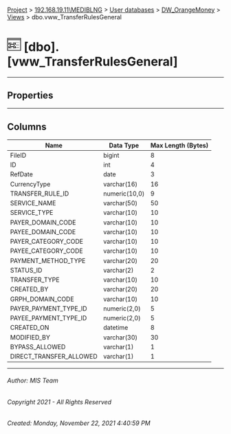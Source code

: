 #### 

[Project](../../../../index.md) > [192.168.19.11\\MEDIBLNG](../../../index.md) > [User databases](../../index.md) > [DW_OrangeMoney](../index.md) > [Views](Views.md) > dbo.vww_TransferRulesGeneral

# ![Views](../../../../Images/View32.png) [dbo].[vww_TransferRulesGeneral]

---

## <a name="#properties"></a>Properties



---

## <a name="#columns"></a>Columns

| Name | Data Type | Max Length (Bytes) |
|---|---|---|
| FileID | bigint | 8 |
| ID | int | 4 |
| RefDate | date | 3 |
| CurrencyType | varchar(16) | 16 |
| TRANSFER_RULE_ID | numeric(10,0) | 9 |
| SERVICE_NAME | varchar(50) | 50 |
| SERVICE_TYPE | varchar(10) | 10 |
| PAYER_DOMAIN_CODE | varchar(10) | 10 |
| PAYEE_DOMAIN_CODE | varchar(10) | 10 |
| PAYER_CATEGORY_CODE | varchar(10) | 10 |
| PAYEE_CATEGORY_CODE | varchar(10) | 10 |
| PAYMENT_METHOD_TYPE | varchar(20) | 20 |
| STATUS_ID | varchar(2) | 2 |
| TRANSFER_TYPE | varchar(10) | 10 |
| CREATED_BY | varchar(20) | 20 |
| GRPH_DOMAIN_CODE | varchar(10) | 10 |
| PAYER_PAYMENT_TYPE_ID | numeric(2,0) | 5 |
| PAYEE_PAYMENT_TYPE_ID | numeric(2,0) | 5 |
| CREATED_ON | datetime | 8 |
| MODIFIED_BY | varchar(30) | 30 |
| BYPASS_ALLOWED | varchar(1) | 1 |
| DIRECT_TRANSFER_ALLOWED | varchar(1) | 1 |


---

###### Author:  MIS Team

###### Copyright 2021 - All Rights Reserved

###### Created: Monday, November 22, 2021 4:40:59 PM

